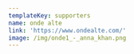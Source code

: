 ```yaml
---
templateKey: supporters
name: onde alte
link: 'https://www.ondealte.com/'
image: /img/onde1_-_anna_khan.png
---
```

